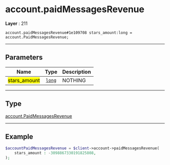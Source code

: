 # account.paidMessagesRevenue

**Layer** : 211

```tl
account.paidMessagesRevenue#1e109708 stars_amount:long = account.PaidMessagesRevenue;
```

---

## Parameters

| Name | Type | Description |
| :---: | :---: | :--- |
| <mark>stars_amount</mark> | [`long`](type/long) | NOTHING |

---

## Type

[account.PaidMessagesRevenue](type/account.PaidMessagesRevenue)

---

## Example

```php
$accountPaidMessagesRevenue = $client->account->paidMessagesRevenue(
	stars_amount : -3098867330191825808,
);
```